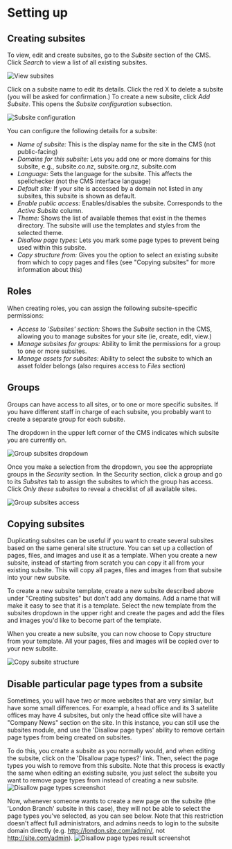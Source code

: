 # Setting up

## Creating subsites

To view, edit and create subsites, go to the *Subsite* section of the CMS. Click *Search* to view a list of all
existing subsites.

![View subsites](_images/view-subsites.jpg)

Click on a subsite name to edit its details. Click the red X to delete a subsite (you will be asked for confirmation.)
To create a new subsite, click *Add Subsite*. This opens the *Subsite configuration* subsection.

![Subsite configuration](_images/subsite-configuration.jpg)

You can configure the following details for a subsite:

 * *Name of subsite:* This is the display name for the site in the CMS (not public-facing)
 * *Domains for this subsite:* Lets you add one or more domains for this subsite, e.g., subsite.co.nz, subsite.org.nz,
subsite.com
 * *Language:* Sets the language for the subsite. This affects the spellchecker (not the CMS interface language)
 * *Default site:* If your site is accessed by a domain not listed in any subsites, this subsite is shown as default.
 * *Enable public access:* Enables/disables the subsite. Corresponds to the *Active Subsite* column.
 * *Theme:* Shows the list of available themes that exist in the themes directory. The subsite will use the templates
and styles from the selected theme.
 * *Disallow page types:* Lets you mark some page types to prevent being used within this subsite.
 * *Copy structure from:* Gives you the option to select an existing subsite from which to copy pages and files (see
 "Copying subsites" for more information about this)

## Roles

When creating roles, you can assign the following subsite-specific permissions:

 * *Access to 'Subsites' section:* Shows the *Subsite* section in the CMS, allowing you to manage subsites for your
site (ie, create, edit, view.)
 * *Manage subsites for groups:* Ability to limit the permissions for a group to one or more subsites.
 * *Manage assets for subsites:* Ability to select the subsite to which an asset folder belongs (also requires access to
*Files* section)

## Groups

Groups can have access to all sites, or to one or more specific subsites. If you have different staff in charge of each
subsite, you probably want to create a separate group for each subsite.

The dropdown in the upper left corner of the CMS indicates which subsite you are currently on. 

![Group subsites dropdown](_images/subsites-dropdown.png)

Once you make a selection from the dropdown, you see the appropriate groups in the *Security* section. In the Security section, click a group and go to its *Subsites* tab to assign the subsites to which the group has access. Click *Only
these subsites* to reveal a checklist of all available sites.

![Group subsites access](_images/group-subsites-access.png)

## Copying subsites
Duplicating subsites can be useful if you want to create several subsites based on the same general site structure. You can set up a collection of pages, files, and images and use it as a template. When you create a new subsite, instead of starting from scratch you can copy it all from your existing subsite. This will copy all pages, files and images from that subsite into your new subsite.

To create a new subsite template, create a new subsite described above under "Creating subsites" but don't add any domains. Add a name that will make it easy to see that it is a template. Select the new template from the subsites dropdown in the upper right and create the pages and add the files and images you'd like to become part of the
template.

When you create a new subsite, you can now choose to Copy structure from your template. All your pages, files and images will be copied over to your new subsite.

![Copy subsite structure](_images/copy-structure.jpg)

## Disable particular page types from a subsite
Sometimes, you will have two or more websites that are very similar, but have some small differences. For example, a head office and its 3 satellite offices may have 4 subsites, but only the head office site will have a "Company News" section on the site. In this instance, you can still use the subsites module, and use the 'Disallow page types' ability to remove certain page types from being created on subsites.

To do this, you create a subsite as you normally would, and when editing the subsite, click on the 'Disallow page types?' link. Then, select the page types you wish to remove from this subsite. Note that this process is exactly the same when editing an existing subsite, you just select the subsite you want to remove page types from instead of creating a new subsite.
![Disallow page types screenshot](_images/disallow-page-types.png)

Now, whenever someone wants to create a new page on the subsite (the 'London Branch' subsite in this case), they will not be able to select the page types you've selected, as you can see below. Note that this restriction doesn't affect full administrators, and admins needs to login to the subsite domain directly (e.g. http://london.site.com/admin/, not http://site.com/admin).
![Disallow page types result screenshot](_images/disallow-page-types-result.png)
